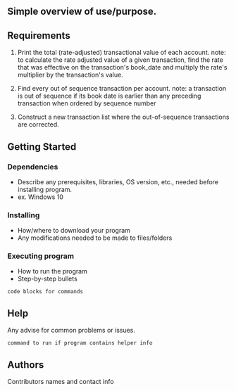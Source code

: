 

## Simple overview of use/purpose.

## Requirements

 1. Print the total (rate-adjusted) transactional value of each account.
note: to calculate the rate adjusted value of a given transaction, find the rate that was effective on the transaction's book_date and multiply the rate's multiplier by the transaction's value.

2. Find every out of sequence transaction per account.
note: a transaction is out of sequence if its book date is earlier than any preceding transaction when ordered by sequence number

3. Construct a new transaction list where the out-of-sequence transactions are corrected.






## Getting Started

### Dependencies

* Describe any prerequisites, libraries, OS version, etc., needed before installing program.
* ex. Windows 10

### Installing

* How/where to download your program
* Any modifications needed to be made to files/folders

### Executing program

* How to run the program
* Step-by-step bullets
```
code blocks for commands
```

## Help

Any advise for common problems or issues.
```
command to run if program contains helper info
```

## Authors

Contributors names and contact info

